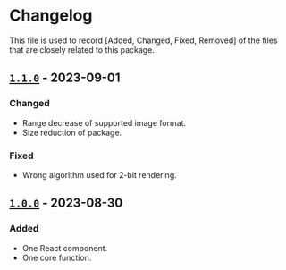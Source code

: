# Changelog

This file is used to record [Added, Changed, Fixed, Removed] of the files that are closely related to this package.

## [`1.1.0`](https://www.npmjs.com/package/ink-asciify-image/v/1.1.0) - 2023-09-01

### Changed

- Range decrease of supported image format.
- Size reduction of package.

### Fixed

- Wrong algorithm used for 2-bit rendering.

## [`1.0.0`](https://www.npmjs.com/package/ink-asciify-image/v/1.0.0) - 2023-08-30

### Added

- One React component.
- One core function.
